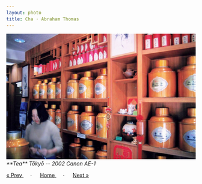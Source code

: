 ```yaml
---
layout: photo
title: Cha · Abraham Thomas
---
```


<img src="/assets/photos/Cha.jpg" width="540px" class="photo">

<i>
**Tea**  
Tōkyō -- 2002  
Canon AE-1
</i>

<a href="/gallery/zakkyo"> &laquo; Prev </a> &emsp; · &emsp; 
<a href="/gallery"> Home </a> &emsp; · &emsp; 
<a href="/gallery/azumabashi"> Next &raquo; </a>
